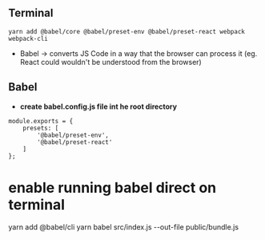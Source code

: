 ## Terminal
```
yarn add @babel/core @babel/preset-env @babel/preset-react webpack webpack-cli

```
* Babel -> converts JS Code in a way that the browser can process it (eg. React could wouldn't be understood from the browser)


## Babel
* **create babel.config.js file int he root directory**

```
module.exports = {
    presets: [
        '@babel/preset-env',
        '@babel/preset-react'
    ]
};
```


# enable running babel direct on terminal
yarn add @babel/cli 
yarn babel src/index.js --out-file public/bundle.js